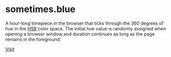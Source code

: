 # sometimes.blue

A hour-long timepiece in the browser that ticks through the 360 degrees of hue in the [HSB](https://en.wikipedia.org/wiki/HSL_and_HSV) color space. The initial hue value is randomly assigned when opening a browser window and duration continues as long as the page remains in the foreground.

[Visit](https://sometimes.blue/) 

